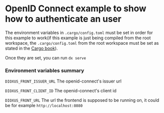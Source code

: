 # OpenID Connect example to show how to authenticate an user

The environment variables in  `.cargo/config.toml` must be set in order for this example to work(if this example is just being compiled from the root workspace, the `.cargo/config.toml` from the root workspace must be set as stated in the [Cargo book](https://doc.rust-lang.org/cargo/reference/config.html)).

Once they are set, you can run `dx serve`

### Environment variables summary

```DIOXUS_FRONT_ISSUER_URL``` The openid-connect's issuer url 

```DIOXUS_FRONT_CLIENT_ID``` The openid-connect's client id

```DIOXUS_FRONT_URL``` The url the frontend is supposed to be running on, it could be for example `http://localhost:8080`